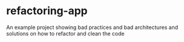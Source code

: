 # refactoring-app
An example project showing bad practices and bad architectures and solutions on how to refactor and clean the code
